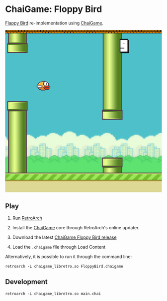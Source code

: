 # ChaiGame: Floppy Bird

[Flappy Bird](https://en.wikipedia.org/wiki/Flappy_Bird) re-implementation using [ChaiGame](https://github.com/robloach/chaigame).

![Floppy Bird Screenshot](screenshot.png)

## Play

1. Run [RetroArch](http://retroarch.com/)

2. Install the [ChaiGame](https://github.com/robloach/chaigame) core through RetroArch's online updater.

3. Download the latest [ChaiGame Floppy Bird release](https://github.com/RobLoach/ChaiGame-FloppyBird/releases)

4. Load the `.chaigame` file through Load Content

Alternatively, it is possible to run it through the command line:
```
retroarch -L chaigame_libretro.so FloppyBird.chaigame
```

## Development

```
retroarch -L chaigame_libretro.so main.chai
```
